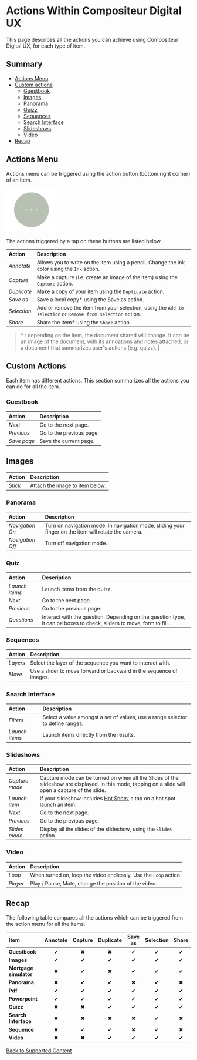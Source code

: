 # Actions Within Compositeur Digital UX

This page describes all the actions you can achieve using Compositeur Digital UX, for each type of item.

## Summary

- [Actions Menu](#actions-menu)
- [Custom actions](#custom-actions)
  - [Guestbook](#guestbook) 
  - [Images](#images)
  - [Panorama](#panorama)
  - [Quizz](#quizz)
  - [Sequences](#sequences)
  - [Search Interface](#search-interfaces) 
  - [Slideshows](#slideshows)
  - [Video](#video) 
- [Recap](#recap)
  
## Actions Menu

Actions menu can be triggered using the action button (bottom right corner) of an item.

![Actions menu button](../../img/actions_menu.JPG)

The actions triggered by a tap on these buttons are listed below.

| Action                  | Description                                                                                          |
|:------------------------|:-----------------------------------------------------------------------------------------------------|
| *Annotate*              | Allows you to write on the item using a pencil. Change the ink color using the `Ink` action.         |
| *Capture*               | Make a capture (i.e. create an image of the item) using the `Capture` action.                        |
| *Duplicate*             | Make a copy of your item using the `Duplicate` action.                                               |
| *Save as*               | Save a local copy\* using the Save as action.                                                        |
| *Selection*             | Add or remove the item from your selection, using the `Add to selection` or `Remove from selection` action.                       |
| *Share*                 | Share the item\* using the `Share` action.                                                           |

> \* : depending on the item, the document shared will change. It can be an image of the document, with its annoations ahd notes attached, or a document that summarizes user's actions (e.g. quizz). |

## Custom Actions

Each item has different actions. This section summarizes all the actions you can do for all the item.

### Guestbook

| Action                  | Description                                                                                          |
|:------------------------|:-----------------------------------------------------------------------------------------------------|
| *Next*                  | Go to the next page.                                                                                 |
| *Previous*              | Go to the previous page.                                                                             |
| *Save page*             | Save the current page.                                                                               |

## Images

| Action                  | Description                                                                                          |
|:------------------------|:-----------------------------------------------------------------------------------------------------|
| *Stick*                 | Attach the image to item below.                                                                      |

### Panorama

| Action                  | Description                                                                                          |
|:------------------------|:-----------------------------------------------------------------------------------------------------|
| *Navigation On*         | Turn on navigation mode. In navigation mode, sliding your finger on the item will rotate the camera. |
| *Navigation Off*        | Turn off navigation mode.                                                                            |

### Quiz

| Action                  | Description                                                                                          |
|:------------------------|:-----------------------------------------------------------------------------------------------------|
| *Launch items*          | Launch items from the quizz.                                                                         |
| *Next*                  | Go to the next page.                                                                                 |
| *Previous*              | Go to the previous page.                                                                             |
| *Questions*             | Interact with the question. Depending on the question type, it can be boxes to check, sliders to move, form to fill... |

### Sequences

| Action                  | Description                                                                                          |
|:------------------------|:-----------------------------------------------------------------------------------------------------|
| *Layers*                | Select the layer of the sequence you want to interact with.                                          |
| *Move*                  | Use a slider to move forward or backward in the sequence of images.                                  |

### Search Interface

| Action                  | Description                                                                                          |
|:------------------------|:-----------------------------------------------------------------------------------------------------|
| *Filters*               | Select a value amongst a set of values, use a range selector to define ranges.                       |
| *Launch items*          | Launch items directly from the results.                                                              |

### Slideshows

| Action                  | Description                                                                                          |
|:------------------------|:-----------------------------------------------------------------------------------------------------|
| *Capture mode*          | Capture mode can be turned on when all the Slides of the slideshow are displayed. In this mode, tapping on a slide will open a capture of the slide. |
| *Launch item*           | If your slideshow includes [Hot Spots](#slideshow.md#hot-spots), a tap on a hot spot launch an item. |                                                                                |
| *Next*                  | Go to the next page.                                                                                 |
| *Previous*              | Go to the previous page.                                                                             |
| *Slides mode*           | Display all the slides of the slideshow, using the `Slides` action.                                  |

### Video

| Action                  | Description                                                                                          |
|:------------------------|:-----------------------------------------------------------------------------------------------------|
| *Loop*                  | When turned on, loop the video endlessly. Use the `Loop` action                                      |
| *Player*                | Play / Pause, Mute, change the position of the video.                                                |

## Recap

The following table compares all the actions which can be triggered from the action menu for all the items.

| Item                   | Annotate | Capture  | Duplicate | Save as  | Selection | Share         |
|:-----------------------|:--------:|:--------:|:---------:|:--------:|:---------:|:-------------:|
| **Guestbook**          | &#x2714; | &#x2716; | &#x2716;  | &#x2714; | &#x2714;  | &#x2714;      |
| **Images**             | &#x2714; | &#x2714; | &#x2714;  | &#x2714; | &#x2714;  | &#x2714;      |
| **Mortgage simulator** | &#x2716; | &#x2714; | &#x2716;  | &#x2714; | &#x2714;  | &#x2714;      |
| **Panorama**           | &#x2716; | &#x2714; | &#x2714;  | &#x2716; | &#x2714;  | &#x2716;      |
| **Pdf**                | &#x2714; | &#x2714; | &#x2714;  | &#x2714; | &#x2714;  | &#x2714;      |
| **Powerpoint**         | &#x2714; | &#x2714; | &#x2714;  | &#x2714; | &#x2714;  | &#x2714;      |
| **Quizz**              | &#x2716; | &#x2716; | &#x2714;  | &#x2714; | &#x2714;  | &#x2714;      |
| **Search Interface**   | &#x2716; | &#x2716; | &#x2716;  | &#x2716; | &#x2714;  | &#x2716;      |
| **Sequence**           | &#x2716; | &#x2714; | &#x2714;  | &#x2716; | &#x2714;  | &#x2716;      |
| **Video**              | &#x2716; | &#x2716; | &#x2714;  | &#x2714; | &#x2714;  | &#x2714;      |


[Back to Supported Content](index.md)



